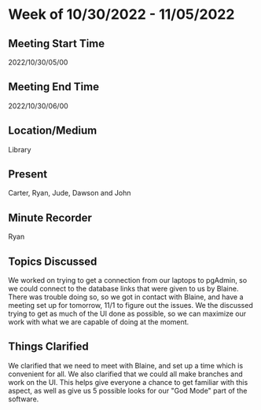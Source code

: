 # Week of 10/30/2022 - 11/05/2022

## Meeting Start Time
2022/10/30/05/00

## Meeting End Time
2022/10/30/06/00

## Location/Medium
Library

## Present
Carter, Ryan, Jude, Dawson and John

## Minute Recorder
Ryan

## Topics Discussed
We worked on trying to get a connection from our laptops to pgAdmin, so we could connect to the database links that were given to us by Blaine. There was trouble doing so, so we got in contact with Blaine, and have a meeting set up for tomorrow, 11/1 to figure out the issues. We the discussed trying to get as much of the UI done as possible, so we can maximize our work with what we are capable of doing at the moment. 

## Things Clarified
We clarified that we need to meet with Blaine, and set up a time which is convenient for all. We also clarified that we could all make branches and work on the UI. This helps give everyone a chance to get familiar with this aspect, as well as give us 5 possible looks for our "God Mode" part of the software. 
